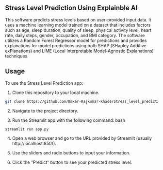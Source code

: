## Stress Level Prediction Using Explainble AI

This software predicts stress levels based on user-provided input data. It uses a machine learning model trained on a dataset that includes factors such as age, sleep duration, quality of sleep, physical activity level, heart rate, daily steps, gender, occupation, and BMI category. The software utilizes a Random Forest Regressor model for predictions and provides explanations for model predictions using both SHAP (SHapley Additive exPlanations) and LIME (Local Interpretable Model-Agnostic Explanations) techniques.

## Usage
To use the Stress Level Prediction app:

1) Clone this repository to your local machine.
```bash
git clone https://github.com/Omkar-Rajkumar-Khade/Stress_level_prediction_using_XAI.git
```
2) Navigate to the project directory.

3) Run the Streamlit app with the following command:
bash
```bash
streamlit run app.py
```
4) Open a web browser and go to the URL provided by Streamlit (usually http://localhost:8501).

5) Use the sliders and radio buttons to input your information.

6) Click the "Predict" button to see your predicted stress level.